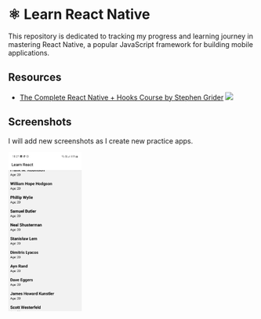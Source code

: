 # ⚛️ Learn React Native

This repository is dedicated to tracking my progress and learning journey in mastering React Native, a popular JavaScript framework for building mobile applications. 

## Resources

* [The Complete React Native + Hooks Course by Stephen Grider](https://www.udemy.com/course/the-complete-react-native-and-redux-course)  ![](https://geps.dev/progress/5?dangerColor=8BC34A&warningColor=8BC34A&successColor=8BC34A)

## Screenshots

I will add new screenshots as I create new practice apps.

<img src="screenshots/01.jpg" alt="list" width="150"> 